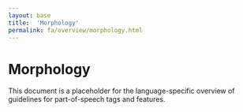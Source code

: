 ```yaml
---
layout: base
title:  'Morphology'
permalink: fa/overview/morphology.html
---
```


# Morphology

This document is a placeholder for the language-specific overview of
guidelines for part-of-speech tags and features.
